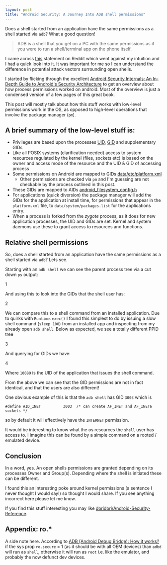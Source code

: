 ```yaml
---
layout: post
title: "Android Security: A Journey Into ADB shell permissions"
---
```


Does a shell started from an application have the same permissions as a shell started via `adb`? What a good question!  

> ADB is a shell that you get on a PC with the same permissions as if you were to run a shell/terminal app on the phone itself. 

I came across [this](https://www.reddit.com/r/computerforensics/comments/4xrz86/forensics_tool_nabs_data_from_signal_telegram/d6ir97g) statement on Reddit which went against my intuition and I had a quick look into it. It was important for me so I can understand the difference in potential attack vectors surrounding open shells.

I started by flicking through the excellent [Android Security Internals: An In-Depth Guide to Android's Security Architecture](https://www.amazon.co.uk/Android-Security-Internals-Depth-Architecture/dp/1593275811) to get an overview about how process permissions worked on android. Most of the overview is just a condensed version of a few pages of this great book. 

This post will mostly talk about how this stuff works with low-level permissions work in the OS, as opposed to high-level operations that involve the package manager (`pm`). 

## A brief summary of the low-level stuff is:

- Privileges are based upon the processes [UID](https://en.wikipedia.org/wiki/User_identifier), [GID](https://en.wikipedia.org/wiki/Group_identifier) and supplementary GIDs
- Like all POSIX systems (clarification needed) access to system resources regulated by the kernel (files, sockets etc) is based on the owner and access mode of the resource and the UID & GID of accessing process
- Some permissions on Android are mapped to GIDs [data/etc/platform.xml](https://android.googlesource.com/platform/frameworks/base/+/master/data/etc/platform.xml)
  - Other permissions are checked via `pm` and I'm guessing are not checkable by the process outlined in this post.
- These GIDs are mapped to AIDs [android_filesystem_config.h](https://android.googlesource.com/platform/system/core/+/master/include/private/android_filesystem_config.h)
- For applications (quick diversion) the package manager will add the GIDs for the application at install time, for permissions that appear in the `platform.xml` file, to `data/system/packages.list` for the applications entry.
- When a process is forked from the _zygote_ process, as it does for new application processes, the UID and GIDs are set. Kernel and system daemons use these to grant access to resources and functions.

## Relative shell permissions

So, does a shell started from an application have the same permissions as a shell started via `adb`? Lets see.

Starting with an `adb shell` we can see the parent process tree via a cut down `ps` output:

<div data-gist-id="21ce5f812bd0d9d43d5ff2a3fd28c4b5" data-gist-file="1">1</div>

And using this to look into the GIDs that the shell user has:

<div data-gist-id="21ce5f812bd0d9d43d5ff2a3fd28c4b5" data-gist-file="2">2</div>

We can compare this to a shell command from an installed application. Due to quirks with `Runtime.exec()` I found this simplest to do by issuing a slow shell command (`sleep 100`) from an installed app and inspecting from my already open `adb shell`. Below as expected, we see a totally different PPID tree

<div data-gist-id="21ce5f812bd0d9d43d5ff2a3fd28c4b5" data-gist-file="3">3</div>

And querying for GIDs we have:

<div data-gist-id="21ce5f812bd0d9d43d5ff2a3fd28c4b5" data-gist-file="4">4</div>

Where `10089` is the UID of the application that issues the shell command. 

From the above we can see that the GID permissions are not in fact identical, and that the users are also different!

One obvious example of this is that the `adb shell` has GID `3003` which is 

`#define AID_INET          3003  /* can create AF_INET and AF_INET6 sockets */`

so by default it will effectively have the `INTERNET` permission. 

It would be interesting to know what the os resources the `shell` user has access to. I imagine this can be found by a simple command on a rooted / emulated device.

## Conclusion

In a word, yes. An open shells permissions are granted depending on its processes Owner and Group(s). Depending where the shell is initiated these can be different.

I found this an interesting poke around kernel permissions (a sentence I never thought I would say!) so thought I would share. If you see anything incorrect here please let me know. 

If you find this stuff interesting you may like [doridori/Android-Security-Reference](https://github.com/doridori/Android-Security-Reference).

## Appendix: ro.*

A side note here. According to [ADB
(Android Debug Bridge):
How it works?](https://events.linuxfoundation.org/images/stories/pdf/lf_abs12_kobayashi.pdf) if the sys prop `ro.secure` = 1 (as it should be with all OEM devices) than `adbd` will run as `shell`, otherwise it will run as `root` i.e. like the emulator, and probably the now defunct dev devices.
